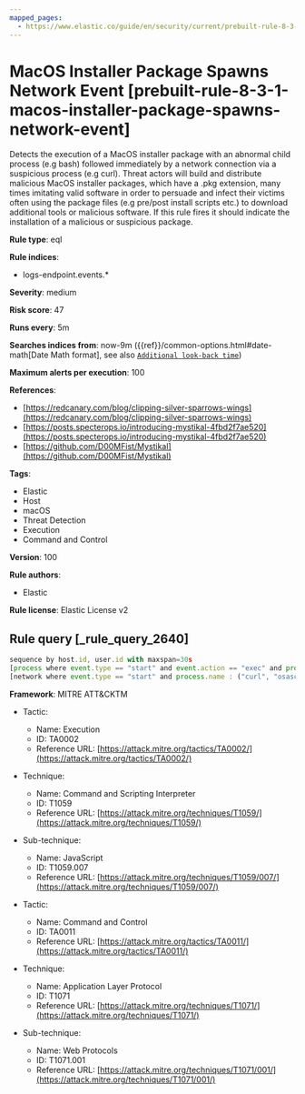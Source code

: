 ```yaml
---
mapped_pages:
  - https://www.elastic.co/guide/en/security/current/prebuilt-rule-8-3-1-macos-installer-package-spawns-network-event.html
---
```


# MacOS Installer Package Spawns Network Event [prebuilt-rule-8-3-1-macos-installer-package-spawns-network-event]

Detects the execution of a MacOS installer package with an abnormal child process (e.g bash) followed immediately by a network connection via a suspicious process (e.g curl). Threat actors will build and distribute malicious MacOS installer packages, which have a .pkg extension, many times imitating valid software in order to persuade and infect their victims often using the package files (e.g pre/post install scripts etc.) to download additional tools or malicious software. If this rule fires it should indicate the installation of a malicious or suspicious package.

**Rule type**: eql

**Rule indices**:

* logs-endpoint.events.*

**Severity**: medium

**Risk score**: 47

**Runs every**: 5m

**Searches indices from**: now-9m ({{ref}}/common-options.html#date-math[Date Math format], see also [`Additional look-back time`](docs-content://solutions/security/detect-and-alert/create-detection-rule.md#rule-schedule))

**Maximum alerts per execution**: 100

**References**:

* [https://redcanary.com/blog/clipping-silver-sparrows-wings](https://redcanary.com/blog/clipping-silver-sparrows-wings)
* [https://posts.specterops.io/introducing-mystikal-4fbd2f7ae520](https://posts.specterops.io/introducing-mystikal-4fbd2f7ae520)
* [https://github.com/D00MFist/Mystikal](https://github.com/D00MFist/Mystikal)

**Tags**:

* Elastic
* Host
* macOS
* Threat Detection
* Execution
* Command and Control

**Version**: 100

**Rule authors**:

* Elastic

**Rule license**: Elastic License v2

## Rule query [_rule_query_2640]

```js
sequence by host.id, user.id with maxspan=30s
[process where event.type == "start" and event.action == "exec" and process.parent.name : ("installer", "package_script_service") and process.name : ("bash", "sh", "zsh", "python", "osascript", "tclsh*")]
[network where event.type == "start" and process.name : ("curl", "osascript", "wget", "python")]
```

**Framework**: MITRE ATT&CKTM

* Tactic:

    * Name: Execution
    * ID: TA0002
    * Reference URL: [https://attack.mitre.org/tactics/TA0002/](https://attack.mitre.org/tactics/TA0002/)

* Technique:

    * Name: Command and Scripting Interpreter
    * ID: T1059
    * Reference URL: [https://attack.mitre.org/techniques/T1059/](https://attack.mitre.org/techniques/T1059/)

* Sub-technique:

    * Name: JavaScript
    * ID: T1059.007
    * Reference URL: [https://attack.mitre.org/techniques/T1059/007/](https://attack.mitre.org/techniques/T1059/007/)

* Tactic:

    * Name: Command and Control
    * ID: TA0011
    * Reference URL: [https://attack.mitre.org/tactics/TA0011/](https://attack.mitre.org/tactics/TA0011/)

* Technique:

    * Name: Application Layer Protocol
    * ID: T1071
    * Reference URL: [https://attack.mitre.org/techniques/T1071/](https://attack.mitre.org/techniques/T1071/)

* Sub-technique:

    * Name: Web Protocols
    * ID: T1071.001
    * Reference URL: [https://attack.mitre.org/techniques/T1071/001/](https://attack.mitre.org/techniques/T1071/001/)



